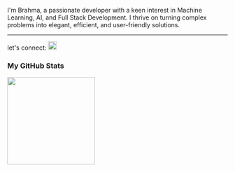 
I'm Brahma, a passionate developer with a keen interest in Machine Learning, AI, and Full Stack Development. I thrive on turning complex problems into elegant, efficient, and user-friendly solutions.<br><hr>
let's connect:
<a href="https://twitter.com/Brahma_2005">
 <img  width=20px src="https://cdn.jsdelivr.net/gh/devicons/devicon/icons/twitter/twitter-original.svg" />
<a/>
 
### My GitHub Stats

<img width=200px src="https://github-readme-stats.vercel.app/api/top-langs/?username=brahma-borude&size_weight=0.5&count_weight=0.5"/>
<br/>
